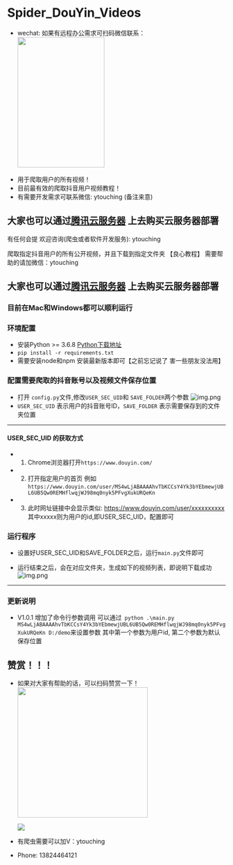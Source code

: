 # Spider_DouYin_Videos

- wechat: 如果有远程办公需求可扫码微信联系：
  <img src="https://ytouch-1258011219.cos.ap-nanjing.myqcloud.com/person_wechat_own.jpg" width="200" height="300" />
  
* 用于爬取用户的所有视频！
* 目前最有效的爬取抖音用户视频教程！
* 有需要开发需求可联系微信: ytouching (备注来意)

大家也可以通过[腾讯云服务器](https://curl.qcloud.com/tTuWmDCs) 上去购买云服务器部署
---
有任何会提 欢迎咨询(爬虫或者软件开发服务): ytouching

爬取指定抖音用户的所有公开视频，并且下载到指定文件夹 【良心教程】
需要帮助的请加微信：ytouching 

大家也可以通过[腾讯云服务器](https://curl.qcloud.com/tTuWmDCs) 上去购买云服务器部署
---
### 目前在Mac和Windows都可以顺利运行
### 环境配置

* 安装Python >= 3.6.8  [Python下载地址](https://www.python.org/)
* ```pip install -r requirements.txt```
* 需要安装node和npm 安装最新版本即可【之前忘记说了 害一些朋友没法用】

### 配置需要爬取的抖音账号以及视频文件保存位置
* 打开 ```config.py```文件,修改```USER_SEC_UID```和 ```SAVE_FOLDER```两个参数
![img.png](images/img1.png)
* ```USER_SEC_UID``` 表示用户的抖音账号ID，```SAVE_FOLDER``` 表示需要保存到的文件夹位置
---
#### USER_SEC_UID 的获取方式
* 1. Chrome浏览器打开```https://www.douyin.com/```
* 2. 打开指定用户的首页 例如```https://www.douyin.com/user/MS4wLjABAAAAhvTbKCCsY4Yk3bYEbmewjUBL6UB5Qw0REMHflwqjWJ98mq0nyk5PFvgXukURQeKn```
* 3. 此时网址链接中会显示类似: https://www.douyin.com/user/xxxxxxxxxx  其中xxxxx则为用户的id,即USER_SEC_UID，配置即可

### 运行程序
* 设置好USER_SEC_UID和SAVE_FOLDER之后，运行```main.py```文件即可

* 运行结束之后，会在对应文件夹，生成如下的视频列表，即说明下载成功
![img.png](images/img.png)

---

### 更新说明

* V1.0.1
增加了命令行参数调用
可以通过``` python .\main.py  MS4wLjABAAAAhvTbKCCsY4Yk3bYEbmewjUBL6UB5Qw0REMHflwqjWJ98mq0nyk5PFvgXukURQeKn D:/demo```来设置参数
其中第一个参数为用户id, 第二个参数为默认保存位置


## 赞赏！！！
* 如果对大家有帮助的话，可以扫码赞赏一下！
  <img src="https://ytouch-1258011219.cos.ap-nanjing.myqcloud.com/wechat_shoukuan.jpg" width = "300" height = "300"  />

  <img src="https://ytouch-1258011219.cos.ap-nanjing.myqcloud.com/c79ec902062dc40c5ce41fef3bc6f3b.jpg">

* 有爬虫需要可以加V：ytouching

* Phone: 13824464121
